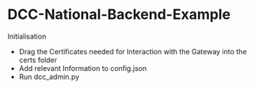 # DCC-National-Backend-Example

Initialisation

  - Drag the Certificates needed for Interaction with the Gateway into the certs folder
  - Add relevant Information to config.json
  - Run dcc_admin.py
